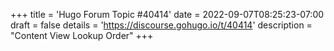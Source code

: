 +++
title = 'Hugo Forum Topic #40414'
date = 2022-09-07T08:25:23-07:00
draft = false
details = 'https://discourse.gohugo.io/t/40414'
description = "Content View Lookup Order"
+++
